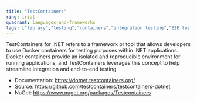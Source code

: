 ```yaml
---
title: "TestContainers"
ring: trial
quadrant: languages-and-frameworks
tags: ["library","testing","containers","integration testing","E2E testing"]
--- 
```

TestContainers for .NET refers to a framework or tool that allows developers to use Docker containers for testing purposes within .NET applications. Docker containers provide an isolated and reproducible environment for running applications, and TestContainers leverages this concept to help streamline integration and end-to-end testing.

- Documentation: https://dotnet.testcontainers.org/
- Source: https://github.com/testcontainers/testcontainers-dotnet
- NuGet: https://www.nuget.org/packages/Testcontainers
